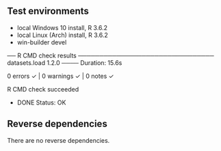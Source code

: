 ## Test environments
* local Windows 10 install, R 3.6.2
* local Linux (Arch) install, R 3.6.2
* win-builder devel

── R CMD check results ──────────────────────────────── datasets.load 1.2.0 ────
Duration: 15.6s

0 errors ✓ | 0 warnings ✓ | 0 notes ✓

R CMD check succeeded

* DONE
Status: OK

## Reverse dependencies

There are no reverse dependencies.
